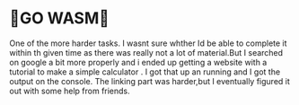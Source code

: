# :scroll:GO WASM:scroll:
One of the more harder  tasks.  I wasnt sure whther Id be able to complete it within th given time as there was really not a lot of material.But I searched on google  a bit more properly  and i ended up getting a website with a  tutorial to  make a simple calculator .  I got that up an running and I got the output on the console. The linking part was harder,but I eventually figured it out with some help from friends.
